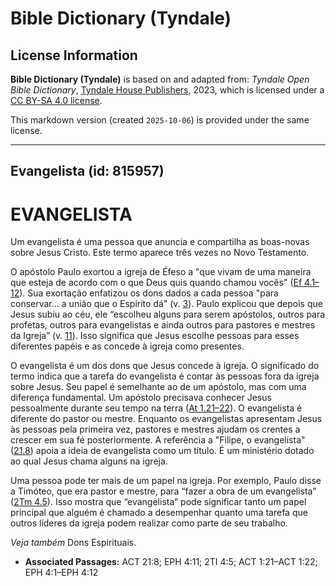 # Bible Dictionary (Tyndale)

## License Information

**Bible Dictionary (Tyndale)** is based on and adapted from: _Tyndale Open Bible Dictionary_, [Tyndale House Publishers](https://tyndaleopenresources.com/), 2023, which is licensed under a [CC BY-SA 4.0 license](https://creativecommons.org/licenses/by-sa/4.0/legalcode.en).

This markdown version (created `2025-10-06`) is provided under the same license.



--------------------------------

## Evangelista (id: 815957)

EVANGELISTA
===========

Um evangelista é uma pessoa que anuncia e compartilha as boas\-novas sobre Jesus Cristo. Este termo aparece três vezes no Novo Testamento.

O apóstolo Paulo exortou a igreja de Éfeso a "que vivam de uma maneira que esteja de acordo com o que Deus quis quando chamou vocês" ([Ef 4\.1–12](https://ref.ly/Eph4:1-Eph4:12)). Sua exortação enfatizou os dons dados a cada pessoa "para conservar... a união que o Espírito dá" (v. [3](https://ref.ly/Eph4:3)). Paulo explicou que depois que Jesus subiu ao céu, ele “escolheu alguns para serem apóstolos, outros para profetas, outros para evangelistas e ainda outros para pastores e mestres da Igreja” (v. [11](https://ref.ly/Eph4:11)). Isso significa que Jesus escolhe pessoas para esses diferentes papéis e as concede à igreja como presentes.

O evangelista é um dos dons que Jesus concede à igreja. O significado do termo indica que a tarefa do evangelista é contar às pessoas fora da igreja sobre Jesus. Seu papel é semelhante ao de um apóstolo, mas com uma diferença fundamental. Um apóstolo precisava conhecer Jesus pessoalmente durante seu tempo na terra ([At 1\.21–22](https://ref.ly/Acts1:21-Acts1:22)). O evangelista é diferente do pastor ou mestre. Enquanto os evangelistas apresentam Jesus às pessoas pela primeira vez, pastores e mestres ajudam os crentes a crescer em sua fé posteriormente. A referência a "Filipe, o evangelista" ([21\.8](https://ref.ly/Acts21:8)) apoia a ideia de evangelista como um título. É um ministério dotado ao qual Jesus chama alguns na igreja.

Uma pessoa pode ter mais de um papel na igreja. Por exemplo, Paulo disse a Timóteo, que era pastor e mestre, para “fazer a obra de um evangelista” ([2Tm 4\.5](https://ref.ly/2Tim4:5)). Isso mostra que “evangelista” pode significar tanto um papel principal que alguém é chamado a desempenhar quanto uma tarefa que outros líderes da igreja podem realizar como parte de seu trabalho.

*Veja também* Dons Espirituais.

* **Associated Passages:** ACT 21:8; EPH 4:11; 2TI 4:5; ACT 1:21–ACT 1:22; EPH 4:1–EPH 4:12

